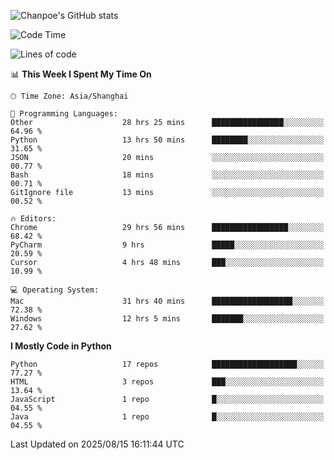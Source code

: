 ![Chanpoe's GitHub stats](https://github-readme-stats.vercel.app/api?username=Chanpoe&show_icons=true&count_private=true&theme=cobalt)

<!--START_SECTION:waka-->
![Code Time](http://img.shields.io/badge/Code%20Time-851%20hrs%2058%20mins-blue)

![Lines of code](https://img.shields.io/badge/From%20Hello%20World%20I%27ve%20Written-1.8%20million%20lines%20of%20code-blue)

📊 **This Week I Spent My Time On** 

```text
🕑︎ Time Zone: Asia/Shanghai

💬 Programming Languages: 
Other                    28 hrs 25 mins      ████████████████░░░░░░░░░   64.96 % 
Python                   13 hrs 50 mins      ████████░░░░░░░░░░░░░░░░░   31.65 % 
JSON                     20 mins             ░░░░░░░░░░░░░░░░░░░░░░░░░   00.77 % 
Bash                     18 mins             ░░░░░░░░░░░░░░░░░░░░░░░░░   00.71 % 
GitIgnore file           13 mins             ░░░░░░░░░░░░░░░░░░░░░░░░░   00.52 % 

🔥 Editors: 
Chrome                   29 hrs 56 mins      █████████████████░░░░░░░░   68.42 % 
PyCharm                  9 hrs               █████░░░░░░░░░░░░░░░░░░░░   20.59 % 
Cursor                   4 hrs 48 mins       ███░░░░░░░░░░░░░░░░░░░░░░   10.99 % 

💻 Operating System: 
Mac                      31 hrs 40 mins      ██████████████████░░░░░░░   72.38 % 
Windows                  12 hrs 5 mins       ███████░░░░░░░░░░░░░░░░░░   27.62 % 
```

**I Mostly Code in Python** 

```text
Python                   17 repos            ███████████████████░░░░░░   77.27 % 
HTML                     3 repos             ███░░░░░░░░░░░░░░░░░░░░░░   13.64 % 
JavaScript               1 repo              █░░░░░░░░░░░░░░░░░░░░░░░░   04.55 % 
Java                     1 repo              █░░░░░░░░░░░░░░░░░░░░░░░░   04.55 % 
```




 Last Updated on 2025/08/15 16:11:44 UTC
<!--END_SECTION:waka-->
